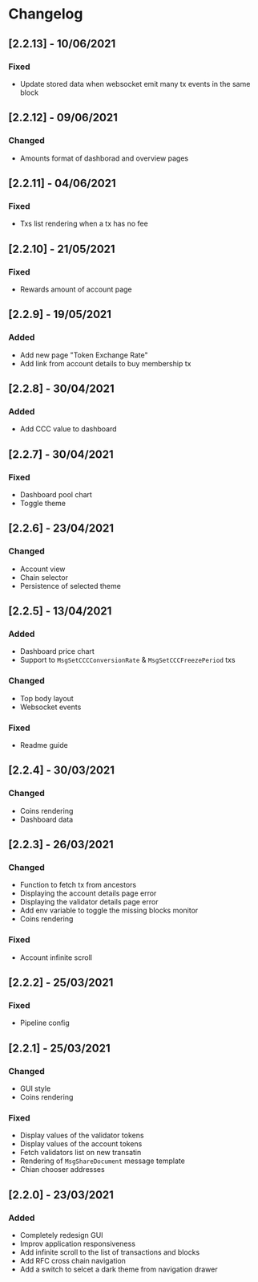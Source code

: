 # Changelog

## [2.2.13] - 10/06/2021

### Fixed

- Update stored data when websocket emit many tx events in the same block

## [2.2.12] - 09/06/2021

### Changed

- Amounts format of dashborad and overview pages

## [2.2.11] - 04/06/2021

### Fixed

- Txs list rendering when a tx has no fee

## [2.2.10] - 21/05/2021

### Fixed

- Rewards amount of account page

## [2.2.9] - 19/05/2021

### Added

- Add new page "Token Exchange Rate"
- Add link from account details to buy membership tx

## [2.2.8] - 30/04/2021

### Added

- Add CCC value to dashboard

## [2.2.7] - 30/04/2021

### Fixed

- Dashboard pool chart
- Toggle theme

## [2.2.6] - 23/04/2021

### Changed

- Account view
- Chain selector
- Persistence of selected theme

## [2.2.5] - 13/04/2021

### Added

- Dashboard price chart
- Support to `MsgSetCCCConversionRate` & `MsgSetCCCFreezePeriod` txs

### Changed

- Top body layout
- Websocket events

### Fixed

- Readme guide

## [2.2.4] - 30/03/2021

### Changed
  
- Coins rendering
- Dashboard data

## [2.2.3] - 26/03/2021

### Changed

- Function to fetch tx from ancestors
- Displaying the account details page error
- Displaying the validator details page error
- Add env variable to toggle the missing blocks monitor
- Coins rendering

### Fixed

- Account infinite scroll

## [2.2.2] - 25/03/2021

### Fixed

- Pipeline config

## [2.2.1] - 25/03/2021

### Changed

- GUI style
- Coins rendering

### Fixed

- Display values of the validator tokens
- Display values of the account tokens
- Fetch validators list on new transatin
- Rendering of `MsgShareDocument` message template
- Chian chooser addresses

## [2.2.0] - 23/03/2021

### Added

- Completely redesign GUI
- Improv application responsiveness
- Add infinite scroll to the list of transactions and blocks
- Add RFC cross chain navigation
- Add a switch to selcet a dark theme from navigation drawer
